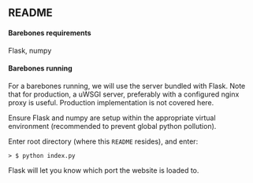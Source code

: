 ## README

#### Barebones requirements
Flask, numpy

#### Barebones running
For a barebones running, we will use the server bundled with Flask. Note that for production, a uWSGI server, preferably with a configured nginx proxy is useful. Production implementation is not covered here.

Ensure Flask and numpy are setup within the appropriate virtual environment (recommended to prevent global python pollution). 

Enter root directory (where this `README` resides), and enter:

    > $ python index.py

Flask will let you know which port the website is loaded to.
